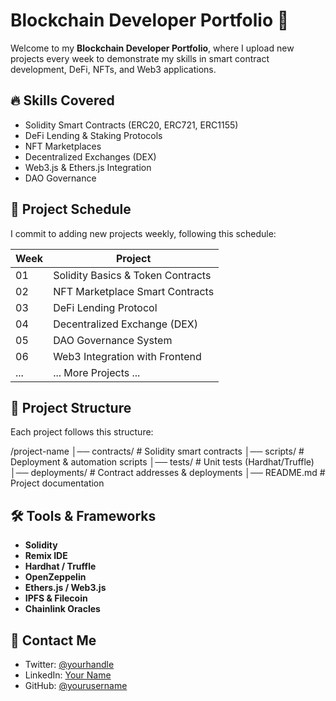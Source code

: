 # Blockchain Developer Portfolio 🚀

Welcome to my **Blockchain Developer Portfolio**, where I upload new projects every week to demonstrate my skills in smart contract development, DeFi, NFTs, and Web3 applications.

## 🔥 Skills Covered
- Solidity Smart Contracts (ERC20, ERC721, ERC1155)
- DeFi Lending & Staking Protocols
- NFT Marketplaces
- Decentralized Exchanges (DEX)
- Web3.js & Ethers.js Integration
- DAO Governance

## 📌 Project Schedule
I commit to adding new projects weekly, following this schedule:

| Week | Project |
|------|---------|
| 01   | Solidity Basics & Token Contracts |
| 02   | NFT Marketplace Smart Contracts |
| 03   | DeFi Lending Protocol |
| 04   | Decentralized Exchange (DEX) |
| 05   | DAO Governance System |
| 06   | Web3 Integration with Frontend |
| ...  | ... More Projects ... |

## 📂 Project Structure
Each project follows this structure:

/project-name │── contracts/ # Solidity smart contracts │── scripts/ # Deployment & automation scripts │── tests/ # Unit tests (Hardhat/Truffle) │── deployments/ # Contract addresses & deployments │── README.md # Project documentation


## 🛠️ Tools & Frameworks
- **Solidity**
- **Remix IDE**
- **Hardhat / Truffle**
- **OpenZeppelin**
- **Ethers.js / Web3.js**
- **IPFS & Filecoin**
- **Chainlink Oracles**

## 📢 Contact Me
- Twitter: [@yourhandle](https://twitter.com/yourhandle)
- LinkedIn: [Your Name](https://linkedin.com/in/yourname)
- GitHub: [@yourusername](https://github.com/yourusername)


